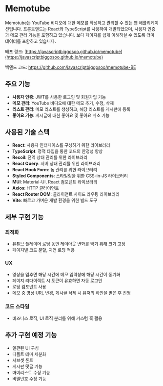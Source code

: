 # Memotube

Memotube는 YouTube 비디오에 대한 메모를 작성하고 관리할 수 있는 웹 애플리케이션입니다. 프론트엔드는 React와 TypeScript를 사용하여 개발되었으며, 사용자 인증과 메모 관리 기능을 포함하고 있습니다. 보다 페이지를 쉽게 이해하실 수 있도록 더미 데이터를 포함하고 있습니다.

배포 링크: [https://javascriptbiggosoo.github.io/memotube](https://javascriptbiggosoo.github.io/memotube)

백엔드 코드: https://github.com/javascriptbiggosoo/memotube-BE

## 주요 기능

- **사용자 인증**: JWT를 사용한 로그인 및 회원가입 기능
- **메모 관리**: YouTube 비디오에 대한 메모 추가, 수정, 삭제
- **리스트 관리**: 메모 리스트를 생성하고, 해당 리스트를 게시판에 등록
- **좋아요 기능**: 게시글에 대한 좋아요 및 좋아요 취소 기능

## 사용된 기술 스택

- **React**: 사용자 인터페이스를 구성하기 위한 라이브러리
- **TypeScript**: 정적 타입을 통한 코드의 안정성 향상
- **Recoil**: 전역 상태 관리를 위한 라이브러리
- **React Query**: 서버 상태 관리를 위한 라이브러리
- **React Hook Form**: 폼 관리를 위한 라이브러리
- **Styled Components**: 스타일링을 위한 CSS-in-JS 라이브러리
- **MUI**: Material-UI, React 컴포넌트 라이브러리
- **Axios**: HTTP 클라이언트
- **React Router DOM**: 클라이언트 사이드 라우팅 라이브러리
- **Vite**: 빠르고 가벼운 개발 환경을 위한 빌드 도구

## 세부 구현 기능

### 최적화

- 유튜브 플레이어 로딩 동안 레이아웃 변화를 막기 위해 크기 고정
- 페이지별 코드 분할, 지연 로딩 적용

### UX

- 영상을 멈추면 해당 시간에 메모 입력창에 해당 시간이 동기화
- 페이지 리다이렉트 시 토큰이 유효하면 자동 로그인
- 로딩 컴포넌트 사용
- 메모 중 영상 URL 변경, 게시글 삭제 시 유저의 확인을 받은 후 진행

### 코드 스타일

- 비즈니스 로직, UI 로직 분리를 위해 커스텀 훅 활용

## 추가 구현 예정 기능

- 일관된 UI 구성
- 디폴트 테마 세분화
- 서브셋 폰트
- 게시판 댓글 기능
- 마이리스트 수정 기능
- 비밀번호 수정 기능
